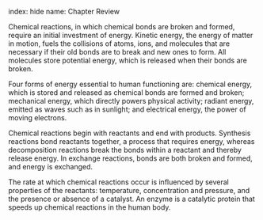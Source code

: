 index: hide
name: Chapter Review

Chemical reactions, in which chemical bonds are broken and formed, require an initial investment of energy. Kinetic energy, the energy of matter in motion, fuels the collisions of atoms, ions, and molecules that are necessary if their old bonds are to break and new ones to form. All molecules store potential energy, which is released when their bonds are broken.

Four forms of energy essential to human functioning are: chemical energy, which is stored and released as chemical bonds are formed and broken; mechanical energy, which directly powers physical activity; radiant energy, emitted as waves such as in sunlight; and electrical energy, the power of moving electrons.

Chemical reactions begin with reactants and end with products. Synthesis reactions bond reactants together, a process that requires energy, whereas decomposition reactions break the bonds within a reactant and thereby release energy. In exchange reactions, bonds are both broken and formed, and energy is exchanged.

The rate at which chemical reactions occur is influenced by several properties of the reactants: temperature, concentration and pressure, and the presence or absence of a catalyst. An enzyme is a catalytic protein that speeds up chemical reactions in the human body.
